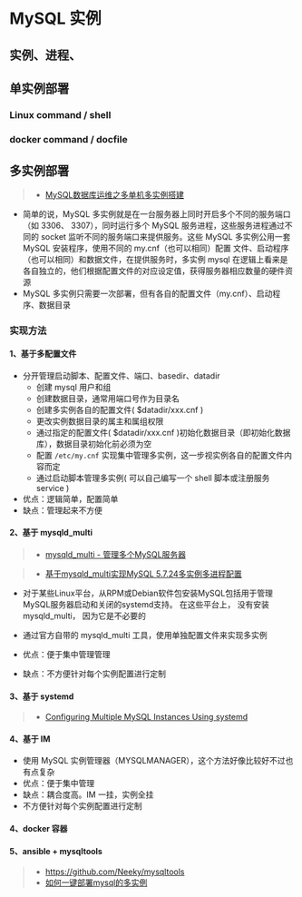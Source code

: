 # MySQL 实例

## 实例、进程、

## 单实例部署

### Linux command / shell

### docker command / docfile



## 多实例部署

> * [MySQL数据库运维之多单机多实例搭建](https://segmentfault.com/a/1190000015262090)

* 简单的说，MySQL 多实例就是在一台服务器上同时开启多个不同的服务端口（如 3306、 3307），同时运行多个 MySQL 服务进程，这些服务进程通过不同的 socket 监听不同的服务端口来提供服务。这些 MySQL 多实例公用一套 MySQL 安装程序，使用不同的 my.cnf（也可以相同）配置 文件、启动程序（也可以相同）和数据文件，在提供服务时，多实例 mysql 在逻辑上看来是各自独立的，他们根据配置文件的对应设定值，获得服务器相应数量的硬件资源 
* MySQL 多实例只需要一次部署，但有各自的配置文件（my.cnf）、启动程序、数据目录

### 实现方法

#### 1、基于多配置文件

* 分开管理启动脚本、配置文件、端口、basedir、datadir
  * 创建 mysql 用户和组
  * 创建数据目录，通常用端口号作为目录名
  * 创建多实例各自的配置文件( $datadir/xxx.cnf )
  * 更改实例数据目录的属主和属组权限
  * 通过指定的配置文件( $datadir/xxx.cnf )初始化数据目录（即初始化数据库），数据目录初始化前必须为空
  * 配置 `/etc/my.cnf` 实现集中管理多实例，这一步视实例各自的配置文件内容而定
  * 通过启动脚本管理多实例( 可以自己编写一个 shell 脚本或注册服务 service )
* 优点：逻辑简单，配置简单
* 缺点：管理起来不方便

#### 2、基于 mysqld_multi
> * [mysqld_multi - 管理多个MySQL服务器](http://www.deituicms.com/mysql8cn/cn/programs.html#mysqld-multi)

> * [基于mysqld_multi实现MySQL 5.7.24多实例多进程配置](https://blog.csdn.net/w892824196/article/details/104067734)

* 对于某些Linux平台，从RPM或Debian软件包安装MySQL包括用于管理MySQL服务器启动和关闭的systemd支持。 在这些平台上， 没有安装 mysqld_multi， 因为它是不必要的

* 通过官方自带的 mysqld_multi 工具，使用单独配置文件来实现多实例
* 优点：便于集中管理管理
* 缺点：不方便针对每个实例配置进行定制

#### 3、基于 systemd

> * [Configuring Multiple MySQL Instances Using systemd](https://dev.mysql.com/doc/refman/5.7/en/using-systemd.html#systemd-multiple-mysql-instances)



#### 4、基于 IM
* 使用 MySQL 实例管理器（MYSQLMANAGER），这个方法好像比较好不过也有点复杂
* 优点：便于集中管理
* 缺点：耦合度高。IM 一挂，实例全挂
* 不方便针对每个实例配置进行定制

#### 4、docker 容器

#### 5、ansible + mysqltools

> * https://github.com/Neeky/mysqltools
> * [如何一键部署mysql的多实例](https://kknews.cc/code/rnxqqnr.html)


